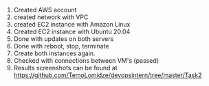 1. Created AWS account
2. created network with VPC
3. created EC2 instance with Amazon Linux
4. Created EC2 instance with Ubuntu 20.04
5. Done with updates on both servers
6. Done with reboot, stop, terminate
7. Create both instances again.
8. Checked with connections between VM's (passed)
9. Results screenshots can be found at https://github.com/TemoLomidze/devopsintern/tree/master/Task2

